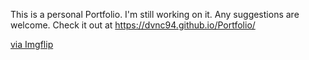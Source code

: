 This is a personal Portfolio. I'm still working on it. Any suggestions are welcome.
Check it out at https://dvnc94.github.io/Portfolio/

 <a href="https://imgflip.com/gif/40e3h4">via Imgflip</a>
